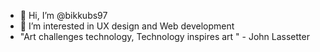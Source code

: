 - 👋 Hi, I’m @bikkubs97
- 👀 I’m interested in UX design and Web development
- "Art challenges technology, Technology inspires art " - John Lassetter

<!---
bikkubs97/bikkubs97 is a ✨ special ✨ repository because its `README.md` (this file) appears on your GitHub profile.
You can click the Preview link to take a look at your changes.
--->
